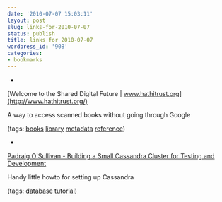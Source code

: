 ```yaml
---
date: '2010-07-07 15:03:11'
layout: post
slug: links-for-2010-07-07
status: publish
title: links for 2010-07-07
wordpress_id: '908'
categories:
- bookmarks
---
```


  *


[Welcome to the Shared Digital Future | www.hathitrust.org](http://www.hathitrust.org/)


A way to access scanned books without going through Google


(tags: [books](http://delicious.com/eob/books) [library](http://delicious.com/eob/library) [metadata](http://delicious.com/eob/metadata) [reference](http://delicious.com/eob/reference))


  *


[Padraig O'Sullivan - Building a Small Cassandra Cluster for Testing and Development](http://posulliv.com/2009/09/07/building-a-small-cassandra-cluster-for-testing-and-development.html)


Handy little howto for setting up Cassandra


(tags: [database](http://delicious.com/eob/database) [tutorial](http://delicious.com/eob/tutorial))



